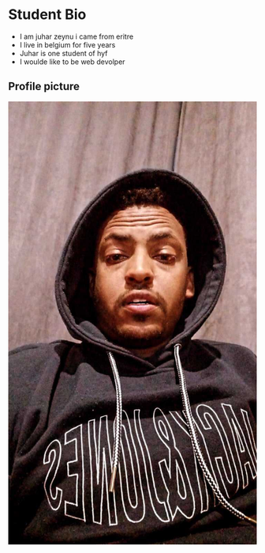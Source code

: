 # Student Bio

- I am juhar zeynu i came from eritre
- I live in belgium for five years
- Juhar is one student of hyf
- I woulde like to be web devolper

## Profile picture

![profile pic](./profile.jpg)
